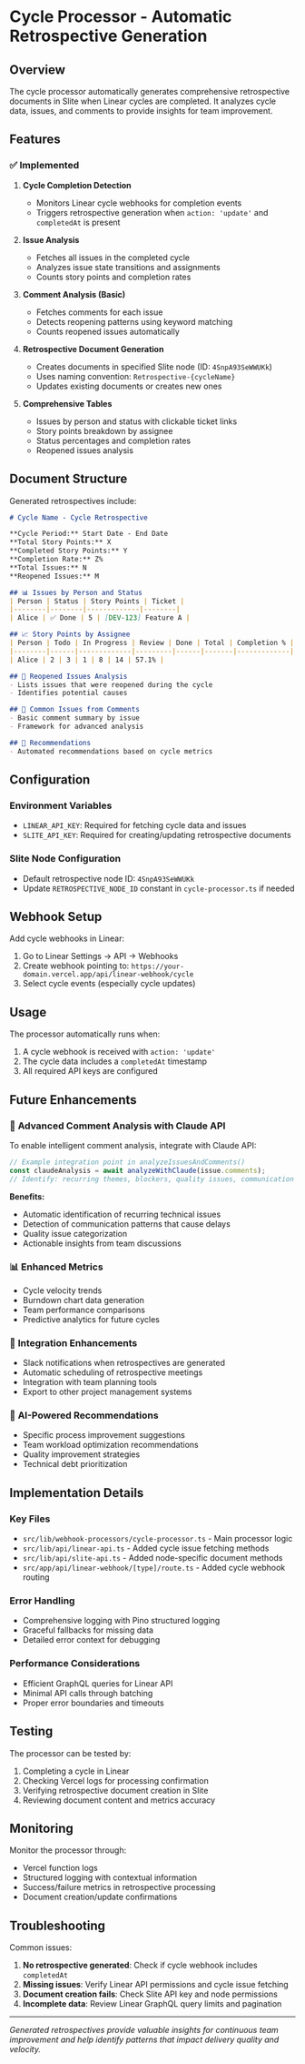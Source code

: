 # Cycle Processor - Automatic Retrospective Generation

## Overview

The cycle processor automatically generates comprehensive retrospective documents in Slite when Linear cycles are completed. It analyzes cycle data, issues, and comments to provide insights for team improvement.

## Features

### ✅ **Implemented**

1. **Cycle Completion Detection**
   - Monitors Linear cycle webhooks for completion events
   - Triggers retrospective generation when `action: 'update'` and `completedAt` is present

2. **Issue Analysis**
   - Fetches all issues in the completed cycle
   - Analyzes issue state transitions and assignments
   - Counts story points and completion rates

3. **Comment Analysis (Basic)**
   - Fetches comments for each issue
   - Detects reopening patterns using keyword matching
   - Counts reopened issues automatically

4. **Retrospective Document Generation**
   - Creates documents in specified Slite node (ID: `4SnpA93SeWWUKk`)
   - Uses naming convention: `Retrospective-{cycleName}`
   - Updates existing documents or creates new ones

5. **Comprehensive Tables**
   - Issues by person and status with clickable ticket links
   - Story points breakdown by assignee
   - Status percentages and completion rates
   - Reopened issues analysis

## Document Structure

Generated retrospectives include:

```markdown
# Cycle Name - Cycle Retrospective

**Cycle Period:** Start Date - End Date
**Total Story Points:** X
**Completed Story Points:** Y
**Completion Rate:** Z%
**Total Issues:** N
**Reopened Issues:** M

## 📊 Issues by Person and Status
| Person | Status | Story Points | Ticket |
|--------|--------|-------------|--------|
| Alice | ✅ Done | 5 | [DEV-123] Feature A |

## 📈 Story Points by Assignee
| Person | Todo | In Progress | Review | Done | Total | Completion % |
|--------|------|-------------|---------|------|-------|-------------|
| Alice | 2 | 3 | 1 | 8 | 14 | 57.1% |

## 🔄 Reopened Issues Analysis
- Lists issues that were reopened during the cycle
- Identifies potential causes

## 💬 Common Issues from Comments
- Basic comment summary by issue
- Framework for advanced analysis

## 🎯 Recommendations
- Automated recommendations based on cycle metrics
```

## Configuration

### Environment Variables
- `LINEAR_API_KEY`: Required for fetching cycle data and issues
- `SLITE_API_KEY`: Required for creating/updating retrospective documents

### Slite Node Configuration
- Default retrospective node ID: `4SnpA93SeWWUKk`
- Update `RETROSPECTIVE_NODE_ID` constant in `cycle-processor.ts` if needed

## Webhook Setup

Add cycle webhooks in Linear:
1. Go to Linear Settings → API → Webhooks
2. Create webhook pointing to: `https://your-domain.vercel.app/api/linear-webhook/cycle`
3. Select cycle events (especially cycle updates)

## Usage

The processor automatically runs when:
1. A cycle webhook is received with `action: 'update'`
2. The cycle data includes a `completedAt` timestamp
3. All required API keys are configured

## Future Enhancements

### 🚀 **Advanced Comment Analysis with Claude API**

To enable intelligent comment analysis, integrate with Claude API:

```typescript
// Example integration point in analyzeIssuesAndComments()
const claudeAnalysis = await analyzeWithClaude(issue.comments);
// Identify: recurring themes, blockers, quality issues, communication gaps
```

**Benefits:**
- Automatic identification of recurring technical issues
- Detection of communication patterns that cause delays
- Quality issue categorization
- Actionable insights from team discussions

### 📊 **Enhanced Metrics**

- Cycle velocity trends
- Burndown chart data generation
- Team performance comparisons
- Predictive analytics for future cycles

### 🔄 **Integration Enhancements**

- Slack notifications when retrospectives are generated
- Automatic scheduling of retrospective meetings
- Integration with team planning tools
- Export to other project management systems

### 🎯 **AI-Powered Recommendations**

- Specific process improvement suggestions
- Team workload optimization recommendations
- Quality improvement strategies
- Technical debt prioritization

## Implementation Details

### Key Files
- `src/lib/webhook-processors/cycle-processor.ts` - Main processor logic
- `src/lib/api/linear-api.ts` - Added cycle issue fetching methods
- `src/lib/api/slite-api.ts` - Added node-specific document methods
- `src/app/api/linear-webhook/[type]/route.ts` - Added cycle webhook routing

### Error Handling
- Comprehensive logging with Pino structured logging
- Graceful fallbacks for missing data
- Detailed error context for debugging

### Performance Considerations
- Efficient GraphQL queries for Linear API
- Minimal API calls through batching
- Proper error boundaries and timeouts

## Testing

The processor can be tested by:
1. Completing a cycle in Linear
2. Checking Vercel logs for processing confirmation
3. Verifying retrospective document creation in Slite
4. Reviewing document content and metrics accuracy

## Monitoring

Monitor the processor through:
- Vercel function logs
- Structured logging with contextual information
- Success/failure metrics in retrospective processing
- Document creation/update confirmations

## Troubleshooting

Common issues:
1. **No retrospective generated**: Check if cycle webhook includes `completedAt`
2. **Missing issues**: Verify Linear API permissions and cycle issue fetching
3. **Document creation fails**: Check Slite API key and node permissions
4. **Incomplete data**: Review Linear GraphQL query limits and pagination

---

*Generated retrospectives provide valuable insights for continuous team improvement and help identify patterns that impact delivery quality and velocity.*